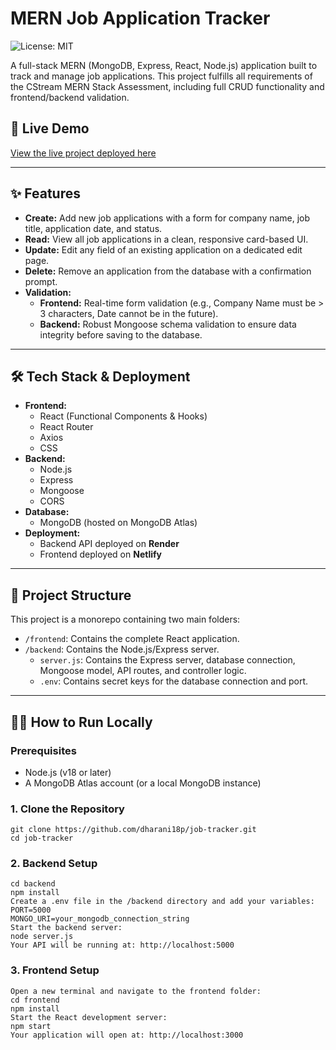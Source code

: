 # MERN Job Application Tracker

![License: MIT](https://img.shields.io/badge/License-MIT-yellow.svg)

A full-stack MERN (MongoDB, Express, React, Node.js) application built to track and manage job applications. This project fulfills all requirements of the CStream MERN Stack Assessment, including full CRUD functionality and frontend/backend validation.

## 🚀 Live Demo

[View the live project deployed here](https://dharani-job-tracker.netlify.app/)

---

## ✨ Features

- **Create:** Add new job applications with a form for company name, job title, application date, and status.
- **Read:** View all job applications in a clean, responsive card-based UI.
- **Update:** Edit any field of an existing application on a dedicated edit page.
- **Delete:** Remove an application from the database with a confirmation prompt.
- **Validation:**
  - **Frontend:** Real-time form validation (e.g., Company Name must be > 3 characters, Date cannot be in the future).
  - **Backend:** Robust Mongoose schema validation to ensure data integrity before saving to the database.

---

## 🛠️ Tech Stack & Deployment

- **Frontend:**
  - React (Functional Components & Hooks)
  - React Router
  - Axios
  - CSS
- **Backend:**
  - Node.js
  - Express
  - Mongoose
  - CORS
- **Database:**
  - MongoDB (hosted on MongoDB Atlas)
- **Deployment:**
  - Backend API deployed on **Render**
  - Frontend deployed on **Netlify**

---

## 📂 Project Structure

This project is a monorepo containing two main folders:

- `/frontend`: Contains the complete React application.
- `/backend`: Contains the Node.js/Express server.
  - `server.js`: Contains the Express server, database connection, Mongoose model, API routes, and controller logic.
  - `.env`: Contains secret keys for the database connection and port.

---

## 🏃‍♂️ How to Run Locally

### Prerequisites

- Node.js (v18 or later)
- A MongoDB Atlas account (or a local MongoDB instance)

### 1. Clone the Repository

```
git clone https://github.com/dharani18p/job-tracker.git
cd job-tracker
```
### 2. Backend Setup
```
cd backend
npm install
Create a .env file in the /backend directory and add your variables:
PORT=5000
MONGO_URI=your_mongodb_connection_string
Start the backend server:
node server.js
Your API will be running at: http://localhost:5000
```
### 3. Frontend Setup
```
Open a new terminal and navigate to the frontend folder:
cd frontend
npm install
Start the React development server:
npm start
Your application will open at: http://localhost:3000
```
